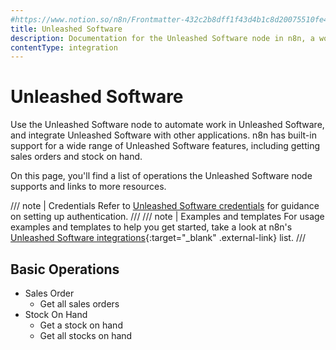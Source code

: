 ```yaml
---
#https://www.notion.so/n8n/Frontmatter-432c2b8dff1f43d4b1c8d20075510fe4
title: Unleashed Software
description: Documentation for the Unleashed Software node in n8n, a workflow automation platform. Includes details of operations and configuration, and links to examples and credentials information.
contentType: integration
---
```


# Unleashed Software

Use the Unleashed Software node to automate work in Unleashed Software, and integrate Unleashed Software with other applications. n8n has built-in support for a wide range of Unleashed Software features, including getting sales orders and stock on hand. 

On this page, you'll find a list of operations the Unleashed Software node supports and links to more resources.

/// note | Credentials
Refer to [Unleashed Software credentials](/integrations/builtin/credentials/unleashedsoftware/) for guidance on setting up authentication. 
///
/// note | Examples and templates
For usage examples and templates to help you get started, take a look at n8n's [Unleashed Software integrations](https://n8n.io/integrations/unleashed-software/){:target="_blank" .external-link} list.
///

## Basic Operations

* Sales Order
    * Get all sales orders
* Stock On Hand
    * Get a stock on hand
    * Get all stocks on hand
